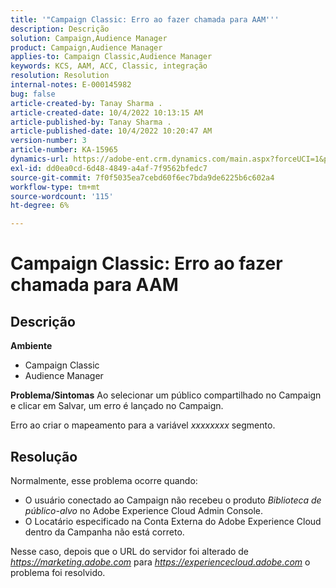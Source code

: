 ```yaml
---
title: '"Campaign Classic: Erro ao fazer chamada para AAM'''
description: Descrição
solution: Campaign,Audience Manager
product: Campaign,Audience Manager
applies-to: Campaign Classic,Audience Manager
keywords: KCS, AAM, ACC, Classic, integração
resolution: Resolution
internal-notes: E-000145982
bug: false
article-created-by: Tanay Sharma .
article-created-date: 10/4/2022 10:13:15 AM
article-published-by: Tanay Sharma .
article-published-date: 10/4/2022 10:20:47 AM
version-number: 3
article-number: KA-15965
dynamics-url: https://adobe-ent.crm.dynamics.com/main.aspx?forceUCI=1&pagetype=entityrecord&etn=knowledgearticle&id=a5fa2f27-cd43-ed11-bba2-0022480868ff
exl-id: dd0ea0cd-6d48-4849-a4af-7f9562bfedc7
source-git-commit: 7f0f5035ea7cebd60f6ec7bda9de6225b6c602a4
workflow-type: tm+mt
source-wordcount: '115'
ht-degree: 6%

---
```


# Campaign Classic: Erro ao fazer chamada para AAM

## Descrição

<b>Ambiente</b>
- Campaign Classic
- Audience Manager



<b>Problema/Sintomas</b>
Ao selecionar um público compartilhado no Campaign e clicar em Salvar, um erro é lançado no Campaign.

Erro ao criar o mapeamento para a variável *xxxxxxxx* segmento.


## Resolução


Normalmente, esse problema ocorre quando:

- O usuário conectado ao Campaign não recebeu o produto *Biblioteca de público-alvo* no Adobe Experience Cloud Admin Console.
- O Locatário especificado na Conta Externa do Adobe Experience Cloud dentro da Campanha não está correto.


Nesse caso, depois que o URL do servidor foi alterado de *https://marketing.adobe.com* para *https://experiencecloud.adobe.com* o problema foi resolvido.
